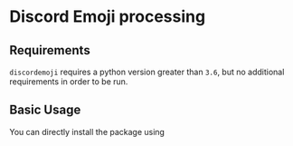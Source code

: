 # Discord Emoji processing
## Requirements
`discordemoji` requires a python version greater than `3.6`, but no additional requirements in order to be run.
## Basic Usage
You can directly install the package using 